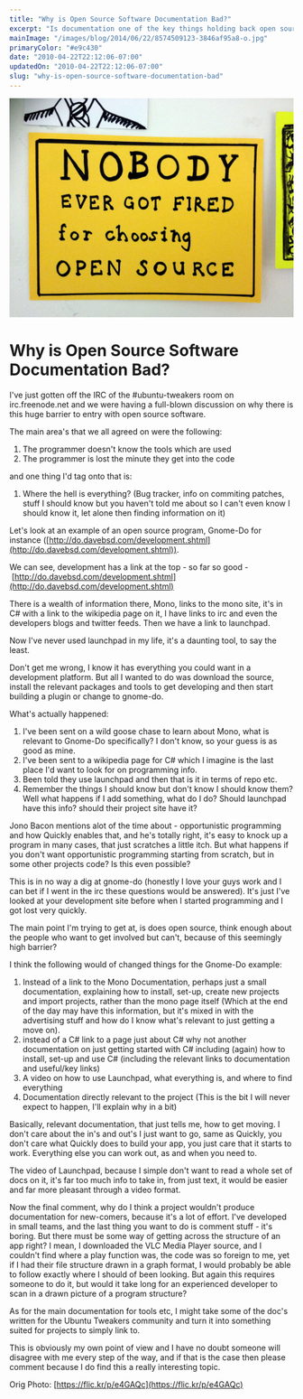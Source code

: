```yaml
---
title: "Why is Open Source Software Documentation Bad?"
excerpt: "Is documentation one of the key things holding back open source software?"
mainImage: "/images/blog/2014/06/22/8574509123-3846af95a8-o.jpg"
primaryColor: "#e9c430"
date: "2010-04-22T22:12:06-07:00"
updatedOn: "2010-04-22T22:12:06-07:00"
slug: "why-is-open-source-software-documentation-bad"
---
```

![Key art for blog post "Why is Open Source Software Documentation Bad? "](/images/blog/2014/06/22/8574509123-3846af95a8-o.jpg)

# Why is Open Source Software Documentation Bad? 

I've just gotten off the IRC of the #ubuntu-tweakers room on irc.freenode.net and we were having a full-blown discussion on why there is this huge barrier to entry with open source software.

The main area's that we all agreed on were the following: 

  1. The programmer doesn't know the tools which are used
  2. The programmer is lost the minute they get into the code

and one thing I'd tag onto that is: 

  1. Where the hell is everything? (Bug tracker, info on commiting patches, stuff I should know but you haven't told me about so I can't even know I should know it, let alone then finding information on it)

Let's look at an example of an open source program, Gnome-Do for instance ([http://do.davebsd.com/development.shtml](http://do.davebsd.com/development.shtml)).

We can see, development has a link at the top - so far so good - [http://do.davebsd.com/development.shtml](http://do.davebsd.com/development.shtml)

There is a wealth of information there, Mono, links to the mono site, it's in C# with a link to the wikipedia page on it, I have links to irc and even the developers blogs and twitter feeds. Then we have a link to launchpad.

Now I've never used launchpad in my life, it's a daunting tool, to say the least.

Don't get me wrong, I know it has everything you could want in a development platform. But all I wanted to do was download the source, install the relevant packages and tools to get developing and then start building a plugin or change to gnome-do.

What's actually happened: 

  1. I've been sent on a wild goose chase to learn about Mono, what is relevant to Gnome-Do specifically? I don't know, so your guess is as good as mine.
  2. I've been sent to a wikipedia page for C# which I imagine is the last place I'd want to look for on programming info.
  3. Been told they use launchpad and then that is it in terms of repo etc.
  4. Remember the things I should know but don't know I should know them? Well what happens if I add something, what do I do? Should launchpad have this info? should their project site have it?
  
Jono Bacon mentions alot of the time about - opportunistic programming and how Quickly enables that, and he's totally right, it's easy to knock up a program in many cases, that just scratches a little itch. But what happens if you don't want opportunistic programming starting from scratch, but in some other projects code? Is this even possible?

This is in no way a dig at gnome-do (honestly I love your guys work and I can bet if I went in the irc these questions would be answered). It's just I've looked at your development site before when I started programming and I got lost very quickly.

The main point I'm trying to get at, is does open source, think enough about the people who want to get involved but can't, because of this seemingly high barrier?

I think the following would of changed things for the Gnome-Do example:
 
  1. Instead of a link to the Mono Documentation, perhaps just a small documentation, explaining how to install, set-up, create new projects and import projects, rather than the mono page itself (Which at the end of the day may have this information, but it's mixed in with the advertising stuff and how do I know what's relevant to just getting a move on).
  2. instead of a C# link to a page just about C# why not another documentation on just getting started with C# including (again) how to install, set-up and use C# (including the relevant links to documentation and useful/key links)
  3. A video on how to use Launchpad, what everything is, and where to find everything
  4. Documentation directly relevant to the project (This is the bit I will never expect to happen, I'll explain why in a bit)

Basically, relevant documentation, that just tells me, how to get moving. I don't care about the in's and out's I just want to go, same as Quickly, you don't care what Quickly does to build your app, you just care that it starts to work. Everything else you can work out, as and when you need to.

The video of Launchpad, because I simple don't want to read a whole set of docs on it, it's far too much info to take in, from just text, it would be easier and far more pleasant through a video format.

Now the final comment, why do I think a project wouldn't produce documentation for new-comers, because it's a lot of effort. I've developed in small teams, and the last thing you want to do is comment stuff - it's boring. But there must be some way of getting across the structure of an app right? I mean, I downloaded the VLC Media Player source, and I couldn't find where a play function was, the code was so foreign to me, yet if I had their file structure drawn in a graph format, I would probably be able to follow exactly where I should of been looking. But again this requires someone to do it, but would it take long for an experienced developer to scan in a drawn picture of a program structure?

As for the main documentation for tools etc, I might take some of the doc's written for the Ubuntu Tweakers community and turn it into something suited for projects to simply link to.

This is obviously my own point of view and I have no doubt someone will disagree with me every step of the way, and if that is the case then please comment because I do find this a really interesting topic.

Orig Photo: [https://flic.kr/p/e4GAQc](https://flic.kr/p/e4GAQc)
